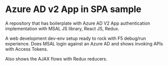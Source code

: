 # Azure AD v2 App in SPA sample

A repository that has boilerplate with Azure AD V2 App authentication implementation with MSAL JS library, React JS, Redux.

A web development dev-env setup ready to rock with F5 debug/run experience. Does MSAL login against an Azure AD and shows invoking APIs
with Access Tokens. 

Also shows the AJAX flows with Redux reducers.